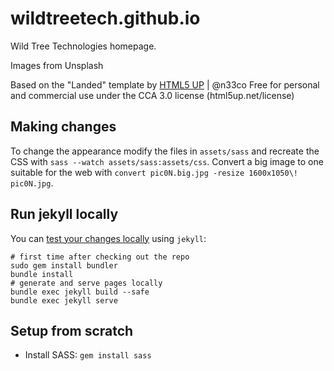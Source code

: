 # wildtreetech.github.io
Wild Tree Technologies homepage.

Images from Unsplash

Based on the "Landed" template by [HTML5 UP](//html5up.net) | @n33co
Free for personal and commercial use under the CCA 3.0 license (html5up.net/license)


## Making changes

To change the appearance modify the files in `assets/sass` and recreate
the CSS with `sass --watch assets/sass:assets/css`. Convert a big image
to one suitable for the web with
`convert pic0N.big.jpg -resize 1600x1050\! pic0N.jpg`.


## Run jekyll locally

You can [test your changes locally](https://help.github.com/articles/setting-up-your-github-pages-site-locally-with-jekyll/#platform-mac) using `jekyll`:

```
# first time after checking out the repo
sudo gem install bundler
bundle install
# generate and serve pages locally
bundle exec jekyll build --safe
bundle exec jekyll serve
```


## Setup from scratch

* Install SASS: `gem install sass`
